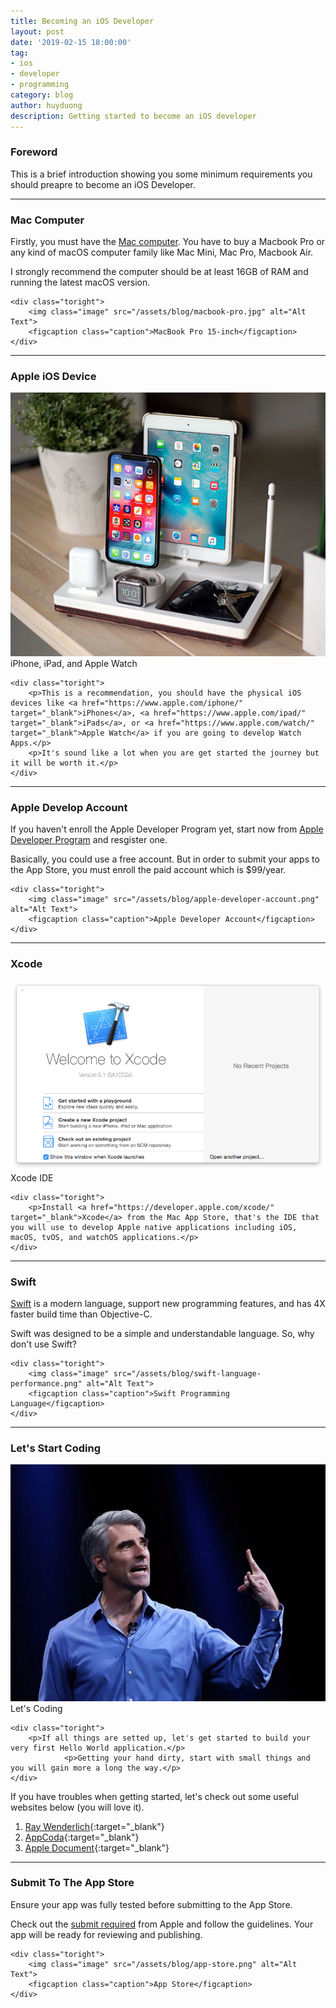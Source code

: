 ```yaml
---
title: Becoming an iOS Developer
layout: post
date: '2019-02-15 18:00:00'
tag:
- ios
- developer
- programming
category: blog
author: huyduong
description: Getting started to become an iOS developer
---
```


### Foreword

This is a brief introduction showing you some minimum requirements you should preapre to become an iOS Developer.

---

### Mac Computer

<div class="side-by-side">
    <div class="toleft">
        <p>Firstly, you must have the <a href="https://www.apple.com/mac/" target="_blank">Mac computer</a>. You have to buy a Macbook Pro or any kind of macOS computer family like Mac Mini, Mac Pro, Macbook Air.</p>
        <p>I strongly recommend the computer should be at least 16GB of RAM and running the latest macOS version.</p>
    </div>

    <div class="toright">
        <img class="image" src="/assets/blog/macbook-pro.jpg" alt="Alt Text">
        <figcaption class="caption">MacBook Pro 15-inch</figcaption>
    </div>
</div>

---

### Apple iOS Device

<div class="side-by-side">
    <div class="toleft">
    <img class="image" src="/assets/blog/iphone-ipad-watch.jpg" alt="Alt Text">
        <figcaption class="caption">iPhone, iPad, and Apple Watch</figcaption>
    </div>

    <div class="toright">
        <p>This is a recommendation, you should have the physical iOS devices like <a href="https://www.apple.com/iphone/" target="_blank">iPhones</a>, <a href="https://www.apple.com/ipad/" target="_blank">iPads</a>, or <a href="https://www.apple.com/watch/" target="_blank">Apple Watch</a> if you are going to develop Watch Apps.</p>
        <p>It's sound like a lot when you are get started the journey but it will be worth it.</p>
    </div>
</div>

---

### Apple Develop Account

<div class="side-by-side">
    <div class="toleft">
        <p>If you haven't enroll the Apple Developer Program yet, start now from <a href="https://developer.apple.com/programs/enroll/" target="_blank">Apple Developer Program</a> and resgister one.</p>
        <p>Basically, you could use a free account. But in order to submit your apps to the App Store, you must enroll the paid account which is $99/year.</p>
    </div>

    <div class="toright">
        <img class="image" src="/assets/blog/apple-developer-account.png" alt="Alt Text">
        <figcaption class="caption">Apple Developer Account</figcaption>
    </div>
</div>

---

### Xcode

<div class="side-by-side">
    <div class="toleft">
    <img class="image" src="/assets/blog/xcode-welcome.png" alt="Alt Text">
        <figcaption class="caption">Xcode IDE</figcaption>
    </div>

    <div class="toright">
        <p>Install <a href="https://developer.apple.com/xcode/" target="_blank">Xcode</a> from the Mac App Store, that's the IDE that you will use to develop Apple native applications including iOS, macOS, tvOS, and watchOS applications.</p>
    </div>
</div>

---

### Swift

<div class="side-by-side">
    <div class="toleft">
        <p><a href="https://swift.org" target="_blank">Swift</a> is a modern language, support new programming features, and has 4X faster build time than Objective-C.</p>
        <p>Swift was designed to be a simple and understandable language. So, why don't use Swift?</p>
    </div>

    <div class="toright">
        <img class="image" src="/assets/blog/swift-language-performance.png" alt="Alt Text">
        <figcaption class="caption">Swift Programming Language</figcaption>
    </div>
</div>

---

### Let's Start Coding

<div class="side-by-side">
    <div class="toleft">
    <img class="image" src="/assets/blog/craig-federighi.jpg" alt="Alt Text">
        <figcaption class="caption">Let's Coding</figcaption>
    </div>

    <div class="toright">
        <p>If all things are setted up, let's get started to build your very first Hello World application.</p>
				<p>Getting your hand dirty, start with small things and you will gain more a long the way.</p>
    </div>
</div>

If you have troubles when getting started, let's check out some useful websites below (you will love it).
1. [Ray Wenderlich](https://www.raywenderlich.com){:target="_blank"}
2. [AppCoda](https://www.appcoda.com){:target="_blank"}
3. [Apple Document](https://docs.swift.org/swift-book/LanguageGuide/TheBasics.html){:target="_blank"}

---

### Submit To The App Store

<div class="side-by-side">
    <div class="toleft">
        <p>Ensure your app was fully tested before submitting to the App Store.</p>
        <p>Check out the <a href="https://developer.apple.com/ios/submit/" target="_blank">submit required</a> from Apple and follow the guidelines. Your app will be ready for reviewing and publishing.</p>
    </div>

    <div class="toright">
        <img class="image" src="/assets/blog/app-store.png" alt="Alt Text">
        <figcaption class="caption">App Store</figcaption>
    </div>
</div>